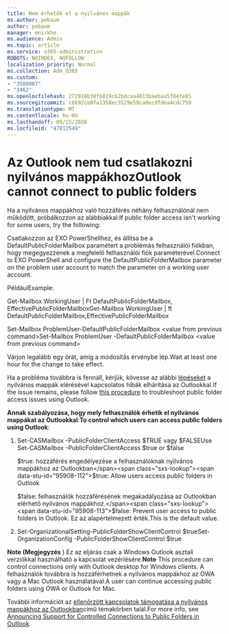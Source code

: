 ```yaml
---
title: Nem érhetők el a nyilvános mappák
ms.author: pebaum
author: pebaum
manager: mnirkhe
ms.audience: Admin
ms.topic: article
ms.service: o365-administration
ROBOTS: NOINDEX, NOFOLLOW
localization_priority: Normal
ms.collection: Adm_O365
ms.custom:
- "3500007"
- "3462"
ms.openlocfilehash: 272918b38f6019cb2bdcaa4013baebaa5f04fe85
ms.sourcegitcommit: c6692ce0fa1358ec3529e59ca0ecdfdea4cdc759
ms.translationtype: MT
ms.contentlocale: hu-HU
ms.lasthandoff: 09/15/2020
ms.locfileid: "47812549"
---
```

# <a name="outlook-cannot-connect-to-public-folders"></a><span data-ttu-id="95908-102">Az Outlook nem tud csatlakozni nyilvános mappákhoz</span><span class="sxs-lookup"><span data-stu-id="95908-102">Outlook cannot connect to public folders</span></span>

<span data-ttu-id="95908-103">Ha a nyilvános mappákhoz való hozzáférés néhány felhasználónál nem működött, próbálkozzon az alábbiakkal:</span><span class="sxs-lookup"><span data-stu-id="95908-103">If public folder access isn't working for some users, try the following:</span></span>

<span data-ttu-id="95908-104">Csatlakozzon az EXO PowerShellhez, és állítsa be a DefaultPublicFolderMailbox paramétert a problémás felhasználói fiókban, hogy megegyezzenek a megfelelő felhasználói fiók paraméterével.</span><span class="sxs-lookup"><span data-stu-id="95908-104">Connect to EXO PowerShell and configure the DefaultPublicFolderMailbox parameter on the problem user account to match the parameter on a working user account.</span></span>

<span data-ttu-id="95908-105">Például</span><span class="sxs-lookup"><span data-stu-id="95908-105">Example:</span></span>

<span data-ttu-id="95908-106">Get-Mailbox WorkingUser | Ft DefaultPublicFolderMailbox, EffectivePublicFolderMailbox</span><span class="sxs-lookup"><span data-stu-id="95908-106">Get-Mailbox WorkingUser | ft DefaultPublicFolderMailbox,EffectivePublicFolderMailbox</span></span>

<span data-ttu-id="95908-107">Set-Mailbox ProblemUser-DefaultPublicFolderMailbox \<value from previous command></span><span class="sxs-lookup"><span data-stu-id="95908-107">Set-Mailbox ProblemUser -DefaultPublicFolderMailbox \<value from previous command></span></span>

<span data-ttu-id="95908-108">Várjon legalább egy órát, amíg a módosítás érvénybe lép.</span><span class="sxs-lookup"><span data-stu-id="95908-108">Wait at least one hour for the change to take effect.</span></span>

<span data-ttu-id="95908-109">Ha a probléma továbbra is fennáll, kérjük, kövesse az alábbi [lépéseket](https://aka.ms/pfcte) a nyilvános mappák elérésével kapcsolatos hibák elhárítása az Outlookkal.</span><span class="sxs-lookup"><span data-stu-id="95908-109">If the issue remains, please follow [this procedure](https://aka.ms/pfcte) to troubleshoot public folder access issues using Outlook.</span></span>
 
<span data-ttu-id="95908-110">**Annak szabályozása, hogy mely felhasználók érhetik el nyilvános mappákat az Outlookkal**:</span><span class="sxs-lookup"><span data-stu-id="95908-110">**To control which users can access public folders using Outlook**:</span></span>

1.  <span data-ttu-id="95908-111">Set-CASMailbox <mailboxname> -PublicFolderClientAccess $TRUE vagy $FALSE</span><span class="sxs-lookup"><span data-stu-id="95908-111">Use Set-CASMailbox <mailboxname> -PublicFolderClientAccess $true or $false</span></span>  
      
    <span data-ttu-id="95908-112">$true: hozzáférés engedélyezése a felhasználóknak nyilvános mappákhoz az Outlookban</span><span class="sxs-lookup"><span data-stu-id="95908-112">$true: Allow users access public folders in Outlook</span></span>  
      
    <span data-ttu-id="95908-113">$false: felhasználók hozzáférésének megakadályozása az Outlookban elérhető nyilvános mappákhoz.</span><span class="sxs-lookup"><span data-stu-id="95908-113">$false: Prevent user access to public folders in Outlook.</span></span> <span data-ttu-id="95908-114">Ez az alapértelmezett érték.</span><span class="sxs-lookup"><span data-stu-id="95908-114">This is the default value.</span></span>  
        
2.  <span data-ttu-id="95908-115">Set-OrganizationalSetting-PublicFolderShowClientControl $true</span><span class="sxs-lookup"><span data-stu-id="95908-115">Set-OrganizationConfig -PublicFolderShowClientControl $true</span></span>   
      
<span data-ttu-id="95908-116">**Note (Megjegyzés** ) Ez az eljárás csak a Windows Outlook asztali verziókkal használható a kapcsolat vezérlésére.</span><span class="sxs-lookup"><span data-stu-id="95908-116">**Note** This procedure can control connections only with Outlook desktop for Windows clients.</span></span> <span data-ttu-id="95908-117">A felhasználók továbbra is hozzáférhetnek a nyilvános mappákhoz az OWA vagy a Mac Outlook használatával.</span><span class="sxs-lookup"><span data-stu-id="95908-117">A user can continue accessing public folders using OWA or Outlook for Mac.</span></span>
 
<span data-ttu-id="95908-118">További információt az [ellenőrzött kapcsolatok támogatása a nyilvános mappákhoz az Outlookban](https://aka.ms/controlpf)című témakörben talál.</span><span class="sxs-lookup"><span data-stu-id="95908-118">For more info, see [Announcing Support for Controlled Connections to Public Folders in Outlook](https://aka.ms/controlpf).</span></span>